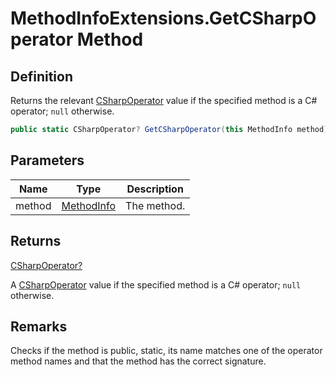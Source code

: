 # MethodInfoExtensions.GetCSharpOperator Method
## Definition

Returns the relevant [CSharpOperator](MrKWatkins.Reflection.CSharpOperator.md) value if the specified method is a C# operator; `null` otherwise.

```c#
public static CSharpOperator? GetCSharpOperator(this MethodInfo method);
```

## Parameters

| Name | Type | Description |
| ---- | ---- | ----------- |
| method | [MethodInfo](https://learn.microsoft.com/en-gb/dotnet/api/System.Reflection.MethodInfo) | The method. |

## Returns

[CSharpOperator?](https://learn.microsoft.com/en-gb/dotnet/api/System.Nullable-1)

A [CSharpOperator](MrKWatkins.Reflection.CSharpOperator.md) value if the specified method is a C# operator; `null` otherwise.
## Remarks

Checks if the method is public, static, its name matches one of the operator method names and that the method has the correct signature.
